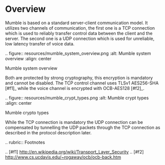 Overview
========

Mumble is based on a standard server-client communication model. It
utilizes two channels of communication, the first one is a TCP connection
which is used to reliably transfer control data between the client and the
server. The second one is a UDP connection which is used for unreliable,
low latency transfer of voice data.

.. figure:: resources/mumble_system_overview.png
   :alt: Mumble system overview
   :align: center

   Mumble system overview

Both are protected by strong cryptography, this encryption is mandatory and cannot be disabled. The TCP control channel uses TLSv1 AES256-SHA [#f1]_ while the voice channel is encrypted with OCB-AES128 [#f2]_.

.. figure:: resources/mumble_crypt_types.png
   :alt: Mumble crypt types
   :align: center

   Mumble crypto types

While the TCP connection is mandatory the UDP connection can be compensated by tunnelling the UDP packets through the TCP connection as described in the protocol description later.

.. rubric:: Footnotes

.. [#f1] http://en.wikipedia.org/wiki/Transport_Layer_Security
.. [#f2] http://www.cs.ucdavis.edu/~rogaway/ocb/ocb-back.htm